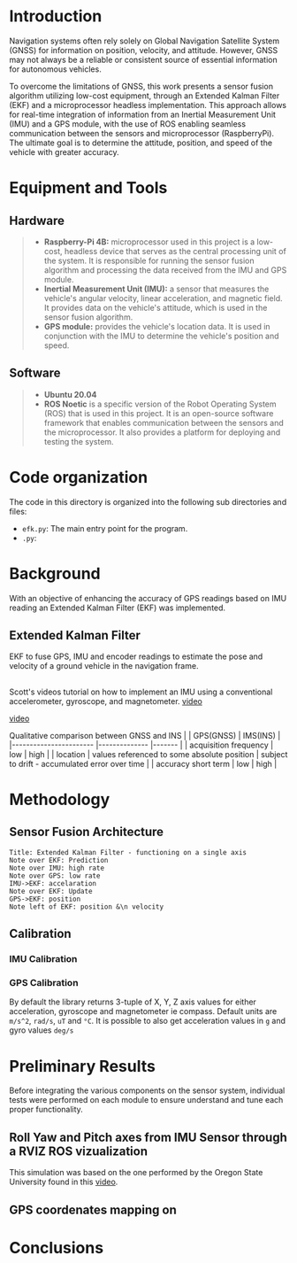 # Introduction

Navigation systems often rely solely on Global Navigation Satellite System (GNSS) for information on position, velocity, and attitude. However, GNSS may not always be a reliable or consistent source of essential information for autonomous vehicles.

To overcome the limitations of GNSS, this work presents a sensor fusion algorithm utilizing low-cost equipment, through an Extended Kalman Filter (EKF) and a microprocessor headless implementation. This approach allows for real-time integration of information from an Inertial Measurement Unit (IMU) and a GPS module, with the use of ROS enabling seamless communication between the sensors and microprocessor (RaspberryPi). The ultimate goal is to determine the attitude, position, and speed of the vehicle with greater accuracy.

# Equipment and Tools
## Hardware
> - **Raspberry-Pi 4B:**
>  microprocessor used in this project is a low-cost, headless device that serves as the central processing unit of the system. It is responsible for running the sensor fusion algorithm and processing the data received from the IMU and GPS module.
> - **Inertial Measurement Unit (IMU):**
>  a sensor that measures the vehicle's angular velocity, linear acceleration, and magnetic field. It provides data on the vehicle's attitude, which is used in the sensor fusion algorithm.
> - **GPS module:**
> provides the vehicle's location data. It is used in conjunction with the IMU to determine the vehicle's position and speed.
## Software
> - **Ubuntu 20.04**
> - **ROS Noetic**
> is a specific version of the Robot Operating System (ROS) that is used in this project. It is an open-source software framework that enables communication between the sensors and the microprocessor. It also provides a platform for deploying and testing the system.

# Code organization

The code in this directory is organized into the following sub directories and files:

  - `efk.py`: The main entry point for the program.
  - `.py`: 

# Background

With an objective of enhancing the accuracy of GPS readings based on IMU reading an Extended Kalman Filter (EKF) was implemented.
## Extended Kalman Filter
EKF to fuse GPS, IMU and encoder readings to estimate the pose and velocity of a ground vehicle in the navigation frame.

## 

Scott's videos
tutorial on how to implement an IMU using a conventional accelerometer, gyroscope, and magnetometer.
[video](https://www.youtube.com/watch?v=T9jXoG0QYIA&t=573s)

[video](https://www.youtube.com/watch?v=6M6wSLD-8M8&t=687s)

Qualitative comparison between GNSS and INS
|                       	| GPS(GNSS) 	| IMS(INS) 	|
|-----------------------	|--------------	|-------	|
| acquisition frequency 	|  low         	|    high 	|
| location              	|       values referenced to some absolute position     	|   subject to drift - accumulated error over time    	|
| accuracy short term   	|  low         	|      high 	|

# Methodology

## Sensor Fusion Architecture

```sequence {theme="hand"}
Title: Extended Kalman Filter - functioning on a single axis
Note over EKF: Prediction
Note over IMU: high rate
Note over GPS: low rate
IMU->EKF: accelaration
Note over EKF: Update
GPS->EKF: position
Note left of EKF: position &\n velocity 

```

## Calibration

### IMU Calibration


### GPS Calibration




By default the library returns 3-tuple of X, Y, Z axis values for either acceleration, gyroscope and magnetometer ie compass. Default units are `m/s^2`, `rad/s`, `uT` and `°C`. It is possible to also get acceleration values in `g` and gyro values `deg/s`

# Preliminary Results
Before integrating the various components on the sensor system, individual tests were performed on each module to ensure understand and tune each proper functionality.


## Roll Yaw and Pitch axes from IMU Sensor through a RVIZ ROS vizualization
This simulation was based on the one performed by the Oregon State University found in this [video](https://www.youtube.com/watch?v=a-mfCeykmYw).



## GPS coordenates mapping on 

# Conclusions